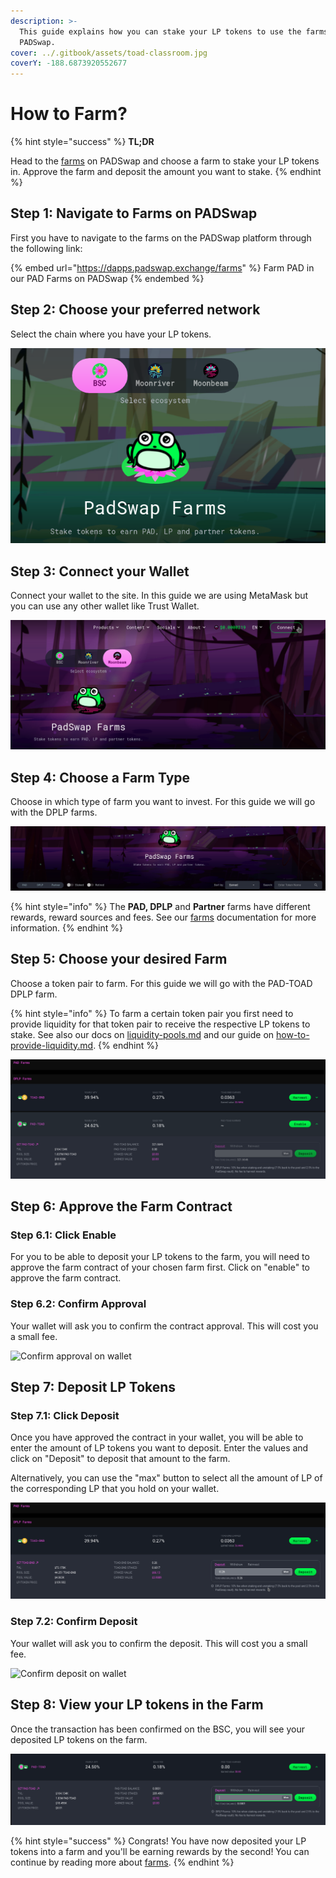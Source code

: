 ```yaml
---
description: >-
  This guide explains how you can stake your LP tokens to use the farms on
  PADSwap.
cover: ../.gitbook/assets/toad-classroom.jpg
coverY: -188.6873920552677
---
```


# How to Farm?

{% hint style="success" %}
**TL;DR**

Head to the [farms](https://dapps.padswap.exchange) on PADSwap and choose a farm to stake your LP tokens in. Approve the farm and deposit the amount you want to stake.
{% endhint %}

## Step 1: Navigate to Farms on PADSwap

First you have to navigate to the farms on the PADSwap platform through the following link:

{% embed url="https://dapps.padswap.exchange/farms" %}
Farm PAD in our PAD Farms on PADSwap
{% endembed %}

## Step 2: Choose your preferred network

Select the chain where you have your LP tokens.

![Choose your network](../.gitbook/assets/chooseYourDesiredNetwork.png)

## Step 3: Connect your Wallet

Connect your wallet to the site. In this guide we are using MetaMask but you can use any other wallet like Trust Wallet.

![connect your preferred wallet](../.gitbook/assets/connectYourWallet.png)

## Step 4: Choose a Farm Type

Choose in which type of farm you want to invest. For this guide we will go with the DPLP farms.

![use the button to select between standard, dplp or partner farms](../.gitbook/assets/chooseYourFarmType.png)

{% hint style="info" %}
The **PAD, DPLP** and **Partner** farms have different rewards, reward sources and fees. See our [farms](../products/farms/ "mention") documentation for more information.
{% endhint %}

## Step 5: Choose your desired Farm

Choose a token pair to farm. For this guide we will go with the PAD-TOAD DPLP farm.

{% hint style="info" %}
To farm a certain token pair you first need to provide liquidity for that token pair to receive the respective LP tokens to stake. See also our docs on [liquidity-pools.md](../products/padswap/liquidity-pools.md "mention") and our guide on [how-to-provide-liquidity.md](how-to-provide-liquidity.md "mention").
{% endhint %}

![Choose your preferred farm](<../.gitbook/assets/EnableYourFarms (1).png>)

## Step 6: Approve the Farm Contract

### Step 6.1: Click Enable

For you to be able to deposit your LP tokens to the farm, you will need to approve the farm contract of your chosen farm first. Click on "enable" to approve the farm contract.

### Step 6.2: Confirm Approval

Your wallet will ask you to confirm the contract approval. This will cost you a small fee.

![Confirm approval on wallet](https://github.com/ToadNetwork/Docs/blob/main/docs/\_media/howtos/PadSwapAddingLiquidity19\_approveFarmOnWallet.png?raw=true)

## Step 7: Deposit LP Tokens

### Step 7.1: Click Deposit

Once you have approved the contract in your wallet, you will be able to enter the amount of LP tokens you want to deposit. Enter the values and click on "Deposit" to deposit that amount to the farm.

Alternatively, you can use the "max" button to select all the amount of LP of the corresponding LP that you hold on your wallet.

![select the amount to deposit](../.gitbook/assets/DepositTokens.png)

### Step 7.2: Confirm Deposit

Your wallet will ask you to confirm the deposit. This will cost you a small fee.

![Confirm deposit on wallet](https://github.com/ToadNetwork/Docs/blob/main/docs/\_media/howtos/PadSwapAddingLiquidity21\_confirmDepositOnWallet.png?raw=true)

## Step 8: View your LP tokens in the Farm

Once the transaction has been confirmed on the BSC, you will see your deposited LP tokens on the farm.

![verify staked LP tokens](../.gitbook/assets/CheckToVerifyDeposit.png)

{% hint style="success" %}
Congrats! You have now deposited your LP tokens into a farm and you'll be earning rewards by the second! You can continue by reading more about [farms](../products/farms/ "mention").
{% endhint %}
